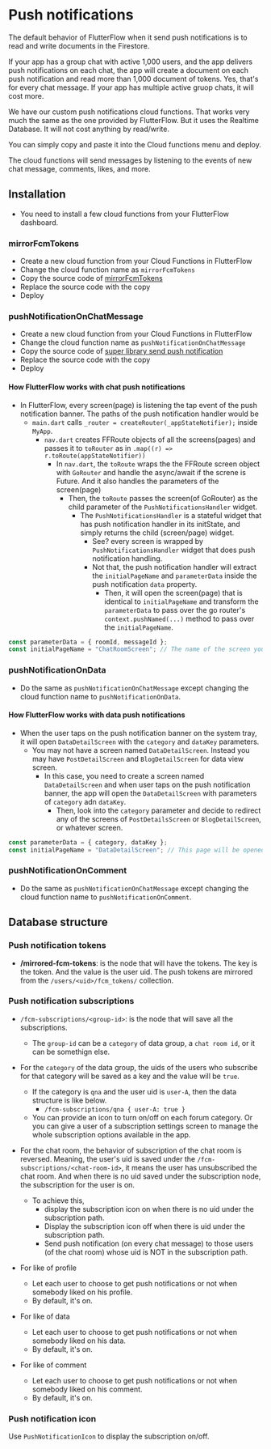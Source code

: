 # Push notifications

The default behavior of FlutterFlow when it send push notifications is to read and write documents in the Firestore.

If your app has a group chat with active 1,000 users, and the app delivers push notifications on each chat, the app will create a document on each push notification and read more than 1,000 document of tokens. Yes, that's for every chat message. If your app has multiple active gruop chats, it will cost more.

We have our custom push notifications cloud functions. That works very much the same as the one provided by FlutterFlow. But it uses the Realtime Database. It will not cost anything by read/write.

You can simply copy and paste it into the Cloud functions menu and deploy.

The cloud functions will send messages by listening to the events of new chat message, comments, likes, and more.




## Installation

- You need to install a few cloud functions from your FlutterFlow dashboard.

### mirrorFcmTokens

- Create a new cloud function from your Cloud Functions in FlutterFlow
- Change the cloud function name as `mirrorFcmTokens`
- Copy the source code of [mirrorFcmTokens](https://raw.githubusercontent.com/thruthesky/super-library-firebase/refs/heads/main/mirror-fcm-tokens/functions/index.js)
- Replace the source code with the copy
- Deploy


### pushNotificationOnChatMessage

- Create a new cloud function from your Cloud Functions in FlutterFlow
- Change the cloud function name as `pushNotificationOnChatMessage`
- Copy the source code of [super library send push notification](https://raw.githubusercontent.com/thruthesky/super-library-firebase/refs/heads/main/send-push-notifications/functions/index.js)
- Replace the source code with the copy
- Deploy


#### How FlutterFlow works with chat push notifications


- In FlutterFlow, every screen(page) is listening the tap event of the push notification banner. The paths of the push notification handler would be
  - `main.dart` calls `_router = createRouter(_appStateNotifier);` inside `MyApp`.
    - `nav.dart` creates FFRoute objects of all the screens(pages) and passes it to `toRouter` as in `.map((r) => r.toRoute(appStateNotifier))`
      - In `nav.dart`, the `toRoute` wraps the the FFRoute screen object with `GoRouter` and handle the async/await if the screne is Future. And it also handles the parameters of the screen(page)
        - Then, the `toRoute` passes the screen(of GoRouter) as the child parameter of the `PushNotificationsHandler` widget.
          - The `PushNotificationsHandler` is a stateful widget that has push notification handler in its initState, and simply returns the child (screen/page) widget.
            - See? every screen is wrapped by `PushNotificationsHandler` widget that does push notification handling.
            - Not that, the push notification handler will extract the `initialPageName` and `parameterData` inside the push notification `data` property.
              - Then, it will open the screen(page) that is identical to `initialPageName` and transform the `parameterData` to pass over the go router's `context.pushNamed(...)` method to pass over the `initialPageName`.



```js
const parameterData = { roomId, messageId };
const initialPageName = "ChatRoomScreen"; // The name of the screen you will open.
```


### pushNotificationOnData

- Do the same as `pushNotificationOnChatMessage` except changing the cloud function name to `pushNotificationOnData`.


#### How FlutterFlow works with data push notifications

- When the user taps on the push notification banner on the system tray, it will open `DataDetailScreen` with the `category` and `dataKey` parameters.
  - You may not have a screen named `DataDetailScreen`. Instead you may have `PostDetailScreen` and `BlogDetailScreen` for data view screen.
    - In this case, you need to create a screen named `DataDetailScreen` and when user taps on the push notification banner, the app will open the `DataDetailScreen` with parameters of `category` adn `dataKey`.
      - Then, look into the `category` parameter and decide to redirect any of the screens of `PostDetailsScreen` or `BlogDetailScreen`, or whatever screen.
```js
const parameterData = { category, dataKey };
const initialPageName = "DataDetailScreen"; // This page will be opened when the user taps on the push notification banner.
```


### pushNotificationOnComment

- Do the same as `pushNotificationOnChatMessage` except changing the cloud function name to `pushNotificationOnComment`.




## Database structure

### Push notification tokens

- **/mirrored-fcm-tokens**: is the node that will have the tokens. The key is the token. And the value is the user uid. The push tokens are mirrored from the `/users/<uid>/fcm_tokens/` collection.



### Push notification subscriptions

- `/fcm-subscriptions/<group-id>`: is the node that will save all the subscriptions.
  - The `group-id` can be a `category` of data group, a `chat room id`, or it can be somethign else.

- For the `category` of the data group, the uids of the users who subscribe for that category will be saved as a key and the value will be `true`.
  - If the category is `qna` and the user uid is `user-A`, then the data structure is like below.
    - `/fcm-subscriptions/qna { user-A: true }`
  - You can provide an icon to turn on/off on each forum category. Or you can give a user of a subscription settings screen to manage the whole subscription options available in the app.

- For the chat room, the behavior of subscription of the chat room is reversed. Meaning, the user's uid is saved under the `/fcm-subscriptions/<chat-room-id>`, it means the user has unsubscribed the chat room. And when there is no uid saved under the subscription node, the subscription for the user is on.
    - To achieve this,
      - display the subscription icon on when there is no uid under the subscription path.
      - Display the subscription icon off when there is uid under the subscription path.
      - Send push notification (on every chat message) to those users (of the chat room) whose uid is NOT in the subscription path.



- For like of profile
  - Let each user to choose to get push notifications or not when somebody liked on his profile.
  - By default, it's on.


- For like of data
  - Let each user to choose to get push notifications or not when somebody liked on his data.
  - By default, it's on.


- For like of comment
  - Let each user to choose to get push notifications or not when somebody liked on his comment.
  - By default, it's on.


### Push notification icon

Use `PushNotificationIcon` to display the subscription on/off.


